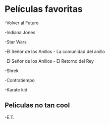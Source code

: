 # Películas favoritas

-Volver al Futuro

-Indiana Jones

-Star Wars

-El Señor de los Anillos - La comunidad del anillo

-El Señor de los Anillos - El Retorno del Rey

-Shrek

-Contratiempo

-Karate kid

## Peliculas no tan cool

-E.T.
